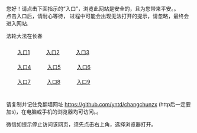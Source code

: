 您好！请点击下面指示的“入口”，浏览此网站是安全的，且为您带来平安。。 <br/>
点击入口后，请耐心等待， 过程中可能会出现无法打开的提示，请忽略，最终会进入网站. </br>

法轮大法在长春<br/>
<div style="padding:10px"><a style="margin:20px" target="_blank" href="https://d3gl3am2qew5gy.cloudfront.net/2Qpsp?fmjgtnyf" id="ccLink1" rel="nofollow">入口1</a> <a target="_blank" style="margin:20px" href="https://d1ekivr84rf88b.cloudfront.net/2Qpsp?bmbqajg" id="ccLink2" rel="nofollow">入口2</a> <a style="margin:20px" target="_blank" href="https://d1yfn5w50m2eqp.cloudfront.net/2Qpsp?mokyf" id="ccLink3" rel="nofollow">入口3</a></div>

<div style="padding:10px" ><a style="margin:20px" target="_blank" href="https://d3gl3am2qew5gy.cloudfront.net/2Qpsp?fmjgtnyf" id="ccLink4" rel="nofollow">入口4</a> <a style="margin:20px" href="https://d1ekivr84rf88b.cloudfront.net/2Qpsp?bmbqajg" target="_blank" id="ccLink5" rel="nofollow">入口5</a> <a style="margin:20px" href="https://d1yfn5w50m2eqp.cloudfront.net/2Qpsp?mokyf" target="_blank" id="ccLink6" rel="nofollow">入口6</a></div>

<div style="padding:10px"><a style="margin:20px" target="_blank" href="https://d3gl3am2qew5gy.cloudfront.net/2Qpsp?fmjgtnyf" id="ccLink7" rel="nofollow">入口7</a> <a style="margin:20px" href="https://d1ekivr84rf88b.cloudfront.net/2Qpsp?bmbqajg" target="_blank" id="ccLink8" rel="nofollow">入口8</a> <a style="margin:20px" target="_blank" href="https://d1yfn5w50m2eqp.cloudfront.net/2Qpsp?mokyf" id="ccLink9" rel="nofollow">入口9</a></div>

<br/>



请复制并记住免翻墙网址 https://github.com/yntd/changchunzx (http后一定要加s)，在电脑或手机的浏览器均可访问。。<br/>

微信如提示停止访问该网页，须先点击右上角，选择浏览器打开。
